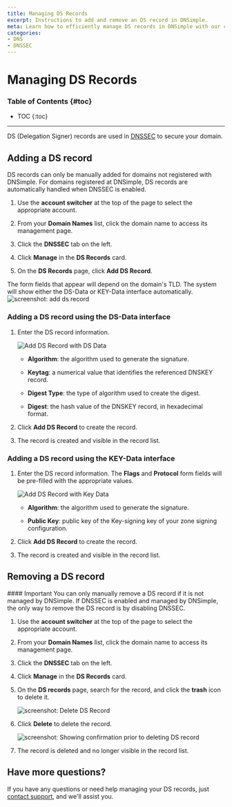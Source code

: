 ```yaml
---
title: Managing DS Records
excerpt: Instructions to add and remove an DS record in DNSimple.
meta: Learn how to efficiently manage DS records in DNSimple with our comprehensive guide, covering both adding and removing records for optimal DNS configuration.
categories:
- DNS
- DNSSEC
---
```


# Managing DS Records

### Table of Contents {#toc}

* TOC
{:toc}

---

DS (Delegation Signer) records are used in [DNSSEC](/articles/dnssec/) to secure your domain.

## Adding a DS record

<note>
DS records can only be manually added for domains not registered with DNSimple. For domains registered at DNSimple, DS records are automatically handled when DNSSEC is enabled.
</note>

1. Use the **account switcher** at the top of the page to select the appropriate account.
   
1. From your **Domain Names** list, click the domain name to access its management page.
   
1. Click the **DNSSEC** tab on the left.
   
1. Click **Manage** in the **DS Records** card.
   
1. On the **DS Records** page, click **Add DS Record**.

The form fields that appear will depend on the domain's TLD. The system will show either the DS-Data or KEY-Data interface automatically.
![screenshot: add ds record](/files/ds-record-add.png)

### Adding a DS record using the DS-Data interface

1.  Enter the DS record information.

    ![Add DS Record with DS Data](/files/ds-records-add-ds-data.png)

    - **Algorithm**: the algorithm used to generate the signature.

    - **Keytag**: a numerical value that identifies the referenced DNSKEY record.

    - **Digest Type**: the type of algorithm used to create the digest.

    - **Digest**: the hash value of the DNSKEY record, in hexadecimal format.

1.  Click **Add DS Record** to create the record.

1.  The record is created and visible in the record list.

### Adding a DS record using the KEY-Data interface

1.  Enter the DS record information. The **Flags** and **Protocol** form fields will be pre-filled with the appropriate values.

    ![Add DS Record with Key Data](/files/ds-records-add-key-data.png)

    - **Algorithm**: the algorithm used to generate the signature.

    - **Public Key**: public key of the Key-signing key of your zone signing configuration.

1. Click **Add DS Record** to create the record.

1. The record is created and visible in the record list.

## Removing a DS record

<note>
#### Important 
You can only manually remove a DS record if it is not managed by DNSimple. If DNSSEC is enabled and managed by DNSimple, the only way to remove the DS record is by disabling DNSSEC.
</note>

1. Use the **account switcher** at the top of the page to select the appropriate account.
   
1. From your **Domain Names** list, click the domain name to access its management page.
   
1. Click the **DNSSEC** tab on the left.
   
1. Click **Manage** in the **DS Records** card.
   
1. On the **DS records** page, search for the record, and click the **trash** icon to delete it.

    ![screenshot: Delete DS Record](/files/ds-records-delete.png)

1.  Click **Delete** to delete the record.

    ![screenshot: Showing confirmation prior to deleting DS record](/files/ds-records-delete-confirmation.png)

1.  The record is deleted and no longer visible in the record list.

## Have more questions?

If you have any questions or need help managing your DS records, just [contact support](https://dnsimple.com/feedback), and we'll assist you.
